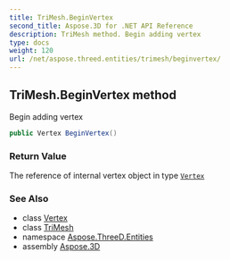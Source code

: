 ```yaml
---
title: TriMesh.BeginVertex
second_title: Aspose.3D for .NET API Reference
description: TriMesh method. Begin adding vertex
type: docs
weight: 120
url: /net/aspose.threed.entities/trimesh/beginvertex/
---
```

## TriMesh.BeginVertex method

Begin adding vertex

```csharp
public Vertex BeginVertex()
```

### Return Value

The reference of internal vertex object in type [`Vertex`](../../../aspose.threed.utilities/vertex/)

### See Also

* class [Vertex](../../../aspose.threed.utilities/vertex/)
* class [TriMesh](../)
* namespace [Aspose.ThreeD.Entities](../../trimesh/)
* assembly [Aspose.3D](../../../)


